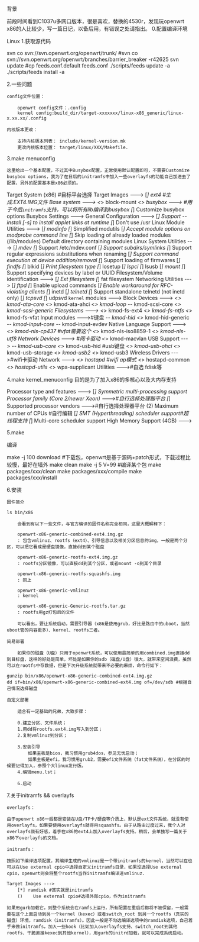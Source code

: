背景

前段时间看到C1037u多网口版本，很是喜欢，替换的4530r，发现玩openwrt x86的人比较少，写一篇日记，以备后用，有错误之处请指出。
0.配置编译环境

Linux
1.获取源代码

svn co svn://svn.openwrt.org/openwrt/trunk/
#svn co svn://svn.openwrt.org/openwrt/branches/barrier_breaker -r42625
svn update
#cp feeds.conf.default feeds.conf
./scripts/feeds update -a
./scripts/feeds install -a

2.一些问题

    config文件位置：

        openwrt config文件：.config
        kernel config:build_dir/target-xxxxxxx/linux-x86_generic/linux-x.xx.xx/.config

    内核版本更改：

        支持内核版本列表： include/kernel-version.mk
        更改内核版本位置： target/linux/XXX/Makefile.

3.make menuconfig

    这里给出一个基本配置，不过其中Busybox配置，正常使用默认配置即可，不需要Customize busybox options，我为了在日后的initramfs中加入一些overlayfs的功能自己加进去了配置，另外的配置基本是x86必须的。

Target System (x86) #目标平台选择
Target Images  --->
    [*] ext4    #生成.EXT4.IMG文件
Base system  ---> 
    <*> block-mount
    <*> busybox  ---> #用于今后`initramfs`支持，可以将所有lib编译到busybox
        [*]   Customize busybox options 
        Busybox Settings  ---> 
            General Configuration  ---> 
                [*] Support --install [-s] to install applet links at runtime
                [*] Don't use /usr
        Linux Module Utilities  ---> 
                [*] modinfo
                [*] Simplified modutils
                [*]   Accept module options on modprobe command line
                [*]   Skip loading of already loaded modules
                (/lib/modules) Default directory containing modules 
        Linux System Utilities  ---> 
                [*] mdev
                [*]   Support /etc/mdev.conf
                [*]     Support subdirs/symlinks
                [*]       Support regular expressions substitutions when renaming
                [*]     Support command execution at device addition/removal
                [*]   Support loading of firmwares 
                [*] findfs
                [*] blkid
                [*]   Print filesystem type 
                [*] losetup
                [*] lspci
                [*] lsusb
                [*] mount 
                [*]   Support specifying devices by label or UUID
                Filesystem/Volume identification  --->
                    [*] Ext filesystem 
                    [*] fat filesystem 
        Networking Utilities  ---> 
                [*] ftpd
                [*]   Enable upload commands
                [*]   Enable workaround for RFC-violating clients
                [*] inetd
                [*] telnetd
                [*]   Support standalone telnetd (not inetd only)
                [*] tcpsvd
                [*] udpsvd
`kernel` modules  --->
    Block Devices  ---> 
        <*> kmod-ata-core
        <*>   kmod-ata-ahci
        <*> kmod-loop
        -*- kmod-scsi-core
        <*> kmod-scsi-generic
    Filesystems  --->
        <*> kmod-fs-ext4
        <*> kmod-fs-ntfs
        <*> kmod-fs-vfat
    Input modules  --->#键盘
         -*- kmod-hid
         <*> kmod-hid-generic
         -*- kmod-input-core
         -*- kmod-input-evdev
    Native Language Support  ---> 
        <*> kmod-nls-cp437 #vfat需要这个
        <*> kmod-nls-iso8859-1
        <*> kmod-nls-utf8
    Network Devices  ---> #网卡驱动
        <*> kmod-macvlan
    USB Support  --->
        -*- kmod-usb-core
        <*> kmod-usb-hid #usb键盘
        <*> kmod-usb-ohci
        <*> kmod-usb-storage
        <*> kmod-usb2
        <*> kmod-usb3
    Wireless Drivers  --->#wifi卡驱动
Network  ---> 
    <*> hostapd #wifi ap模式
    <*> hostapd-common
    <*> hostapd-utils
    <*> wpa-supplicant
Utilities  --->#自选  fdisk等

4.make kernel_menuconfig
目的是为了加入x86的多核心以及大内存支持

Processor type and features  --->
    [*] Symmetric multi-processing support
    Processor family (Core 2/newer Xeon)  --->#自行选择处理器平台
    [*] Supported processor vendors  --->#自行选择处理器平台
    (2) Maximum number of CPUs #自行编辑
    [*] SMT (Hyperthreading) scheduler support#超线程支持
    [*] Multi-core scheduler support 
    High Memory Support (4GB)  --->

5.make

编译

make -j 100 download #下载包，openwrt是基于源码+patch形式，下载过程比较慢，最好在墙外
make clean 
make -j 5 V=99
#编译某个包
make packages/xxx/clean
make packages/xxx/compile
make packages/xxx/install

6.安装

    固件简介

    ls bin/x86

        会看到有以下一些文件，与官方编译的固件名称完全相同，这里大概解释下：

        openwrt-x86-generic-combined-ext4.img.gz
        : 包含vmlinuz、rootfs（ext4）、引导信息以及相关分区信息的img，一般是两个分区，可以把它看成是硬盘镜像，直接dd到某个磁盘

        openwrt-x86-generic-rootfs-ext4.img.gz
        : rootfs分区镜像，可以直接dd到某个分区，或者mount -o到某个目录

        openwrt-x86-generic-rootfs-squashfs.img
        : 同上

        openwrt-x86-generic-vmlinuz
        : kernel

        openwrt-x86-generic-Generic-rootfs.tar.gz
        : rootfs用gz打包后的文件

        可以看出，要让系统启动，需要引导器（x86是使用grub，好比是路由中的uboot，当然uboot管的内容更多）、kernel、rootfs三者。

    简易部署

        如果你的磁盘（U盘）只用于openwrt系统，可以使用最简单的用combined.img直接dd到目标盘，这样的好处是简单，坏处是如果你的sdb（磁盘/U盘）很大，就带来空间浪费，虽然可以在rootfs中存数据，但是下次升级系统就带来不必要的麻烦，命令行如下：

    gunzip bin/x86/openwrt-x86-generic-combined-ext4.img.gz
    dd if=bin/x86/openwrt-x86-generic-combined-ext4.img of=/dev/sdb #根据自己情况选择磁盘

    自定义部署

        适合有一定基础的兄弟，大致步骤：

        0.建立分区、文件系统；
        1.用dd将rootfs.ext4.img写入到分区；
        2.复制vmlinuz到分区；

        3.安装引导
            如果主板是bios，我习惯用grub4dos，参见无忧启动；
            如果主板是efi，我习惯用grub2，需要efi文件系统（fat文件系统），在分区的时候要记得加入，参照个大linux发行版。
        4.编辑menu.lst；

        6.启动

7.关于initramfs && overlayfs

    overlayfs：

    由于openwrt x86一般都是安装在U盘/TF卡/硬盘等介质上，默认是ext文件系统，就没有使用overlayfs，如果要使用overlayfs就得用squashfs。由于从路由过度过来，我个人对overlayfs颇有好感，着手在x86的ext4上加入overlayfs支持。稍后，会单独写一篇关于x86下overlayfs的文档。

    initramfs：

    按照如下编译选项配置，其编译生成的vmlinuz是一个带initramfs的kernel，当然可以在也可以在Use external cpio中选择自定义initramfs目录，如果没选择Use external cpio，openwrt则会将整个rootfs当作initramfs编译进vmlinuz.

    Target Images --->
        [*] ramdisk #其实就是initramfs
        ()    Use external cpio#选择外部cpio，作为initramfs

    如果用gurb加载它，则整个系统会在ramfs上运行，所有配置在重启后都将不被保留，一般需要在这个上面启动到另一个kernel（kexec）或者switch_root 到另一个rootfs（真实的磁盘）环境，ramdisk（initramfs）。因此一般是不勾选编译选项中的ramdisk选项，自己着手来做initramfs，加入一些hook（比如加入overlayfs支持、switch_root到其他rootfs、干脆直接kexec到其他kernel），用gurb的initrd加载，就可以完成系统启动。

